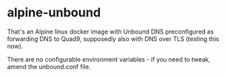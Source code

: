 # alpine-unbound
That's an Alpine linux docker image with Unbound DNS preconfigured as forwarding DNS to Quad9, supposedly also with DNS over TLS (testing this now).

There are no configurable environment variables - if you need to tweak, amend the unbound.conf file.
